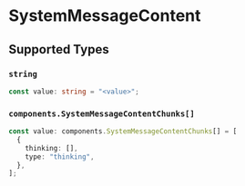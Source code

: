 # SystemMessageContent


## Supported Types

### `string`

```typescript
const value: string = "<value>";
```

### `components.SystemMessageContentChunks[]`

```typescript
const value: components.SystemMessageContentChunks[] = [
  {
    thinking: [],
    type: "thinking",
  },
];
```

